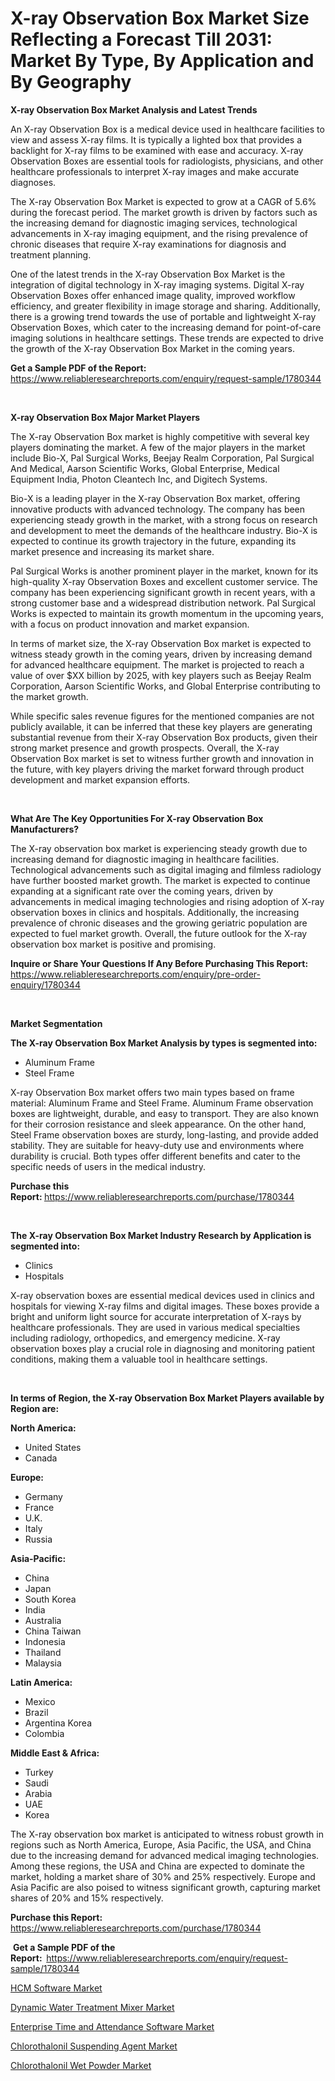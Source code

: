 <p><h1>X-ray Observation Box Market Size Reflecting a Forecast Till 2031: Market By Type, By Application and By Geography</h1></p><p><strong>X-ray Observation Box Market Analysis and Latest Trends</strong></p>
<p><p>An X-ray Observation Box is a medical device used in healthcare facilities to view and assess X-ray films. It is typically a lighted box that provides a backlight for X-ray films to be examined with ease and accuracy. X-ray Observation Boxes are essential tools for radiologists, physicians, and other healthcare professionals to interpret X-ray images and make accurate diagnoses.</p><p>The X-ray Observation Box Market is expected to grow at a CAGR of 5.6% during the forecast period. The market growth is driven by factors such as the increasing demand for diagnostic imaging services, technological advancements in X-ray imaging equipment, and the rising prevalence of chronic diseases that require X-ray examinations for diagnosis and treatment planning.</p><p>One of the latest trends in the X-ray Observation Box Market is the integration of digital technology in X-ray imaging systems. Digital X-ray Observation Boxes offer enhanced image quality, improved workflow efficiency, and greater flexibility in image storage and sharing. Additionally, there is a growing trend towards the use of portable and lightweight X-ray Observation Boxes, which cater to the increasing demand for point-of-care imaging solutions in healthcare settings. These trends are expected to drive the growth of the X-ray Observation Box Market in the coming years.</p></p>
<p><strong>Get a Sample PDF of the Report:&nbsp;</strong> <a href="https://www.reliableresearchreports.com/enquiry/request-sample/1780344">https://www.reliableresearchreports.com/enquiry/request-sample/1780344</a></p>
<p>&nbsp;</p>
<p><strong>X-ray Observation Box Major Market Players</strong></p>
<p><p>The X-ray Observation Box market is highly competitive with several key players dominating the market. A few of the major players in the market include Bio-X, Pal Surgical Works, Beejay Realm Corporation, Pal Surgical And Medical, Aarson Scientific Works, Global Enterprise, Medical Equipment India, Photon Cleantech Inc, and Digitech Systems.</p><p>Bio-X is a leading player in the X-ray Observation Box market, offering innovative products with advanced technology. The company has been experiencing steady growth in the market, with a strong focus on research and development to meet the demands of the healthcare industry. Bio-X is expected to continue its growth trajectory in the future, expanding its market presence and increasing its market share.</p><p>Pal Surgical Works is another prominent player in the market, known for its high-quality X-ray Observation Boxes and excellent customer service. The company has been experiencing significant growth in recent years, with a strong customer base and a widespread distribution network. Pal Surgical Works is expected to maintain its growth momentum in the upcoming years, with a focus on product innovation and market expansion.</p><p>In terms of market size, the X-ray Observation Box market is expected to witness steady growth in the coming years, driven by increasing demand for advanced healthcare equipment. The market is projected to reach a value of over $XX billion by 2025, with key players such as Beejay Realm Corporation, Aarson Scientific Works, and Global Enterprise contributing to the market growth.</p><p>While specific sales revenue figures for the mentioned companies are not publicly available, it can be inferred that these key players are generating substantial revenue from their X-ray Observation Box products, given their strong market presence and growth prospects. Overall, the X-ray Observation Box market is set to witness further growth and innovation in the future, with key players driving the market forward through product development and market expansion efforts.</p></p>
<p>&nbsp;</p>
<p><strong>What Are The Key Opportunities For X-ray Observation Box Manufacturers?</strong></p>
<p><p>The X-ray observation box market is experiencing steady growth due to increasing demand for diagnostic imaging in healthcare facilities. Technological advancements such as digital imaging and filmless radiology have further boosted market growth. The market is expected to continue expanding at a significant rate over the coming years, driven by advancements in medical imaging technologies and rising adoption of X-ray observation boxes in clinics and hospitals. Additionally, the increasing prevalence of chronic diseases and the growing geriatric population are expected to fuel market growth. Overall, the future outlook for the X-ray observation box market is positive and promising.</p></p>
<p><strong>Inquire or Share Your Questions If Any Before Purchasing This Report:</strong> <a href="https://www.reliableresearchreports.com/enquiry/pre-order-enquiry/1780344">https://www.reliableresearchreports.com/enquiry/pre-order-enquiry/1780344</a></p>
<p>&nbsp;</p>
<p><strong>Market Segmentation</strong></p>
<p><strong>The X-ray Observation Box Market Analysis by types is segmented into:</strong></p>
<p><ul><li>Aluminum Frame</li><li>Steel Frame</li></ul></p>
<p><p>X-ray Observation Box market offers two main types based on frame material: Aluminum Frame and Steel Frame. Aluminum Frame observation boxes are lightweight, durable, and easy to transport. They are also known for their corrosion resistance and sleek appearance. On the other hand, Steel Frame observation boxes are sturdy, long-lasting, and provide added stability. They are suitable for heavy-duty use and environments where durability is crucial. Both types offer different benefits and cater to the specific needs of users in the medical industry.</p></p>
<p><strong>Purchase this Report:&nbsp;</strong><a href="https://www.reliableresearchreports.com/purchase/1780344">https://www.reliableresearchreports.com/purchase/1780344</a></p>
<p>&nbsp;</p>
<p><strong>The X-ray Observation Box Market Industry Research by Application is segmented into:</strong></p>
<p><ul><li>Clinics</li><li>Hospitals</li></ul></p>
<p><p>X-ray observation boxes are essential medical devices used in clinics and hospitals for viewing X-ray films and digital images. These boxes provide a bright and uniform light source for accurate interpretation of X-rays by healthcare professionals. They are used in various medical specialties including radiology, orthopedics, and emergency medicine. X-ray observation boxes play a crucial role in diagnosing and monitoring patient conditions, making them a valuable tool in healthcare settings.</p></p>
<p>&nbsp;</p>
<p><strong>In terms of Region, the X-ray Observation Box Market Players available by Region are:</strong></p>
<p>
    <p> <strong> North America: </strong>
        <ul>
            <li>United States</li>
            <li>Canada</li>
        </ul>
        </p> 
    <p> <strong> Europe: </strong>
        <ul>
            <li>Germany</li>
            <li>France</li>
            <li>U.K.</li>
            <li>Italy</li>
            <li>Russia</li>
        </ul>
        </p> 
    <p> <strong> Asia-Pacific: </strong>
        <ul>
            <li>China</li>
            <li>Japan</li>
            <li>South Korea</li>
            <li>India</li>
            <li>Australia</li>
            <li>China Taiwan</li>
            <li>Indonesia</li>
            <li>Thailand</li>
            <li>Malaysia</li>
        </ul>
        </p> 
    <p> <strong> Latin America: </strong>
        <ul>
            <li>Mexico</li>
            <li>Brazil</li>
            <li>Argentina Korea</li>
            <li>Colombia</li>
        </ul>
        </p> 
    <p> <strong> Middle East & Africa: </strong>
        <ul>
            <li>Turkey</li>
            <li>Saudi</li>
            <li>Arabia</li>
            <li>UAE</li>
            <li>Korea</li>
        </ul>
    </p>
    </p>
<p><p>The X-ray observation box market is anticipated to witness robust growth in regions such as North America, Europe, Asia Pacific, the USA, and China due to the increasing demand for advanced medical imaging technologies. Among these regions, the USA and China are expected to dominate the market, holding a market share of 30% and 25% respectively. Europe and Asia Pacific are also poised to witness significant growth, capturing market shares of 20% and 15% respectively.</p></p>
<p><strong>Purchase this Report: </strong><a href="https://www.reliableresearchreports.com/purchase/1780344">https://www.reliableresearchreports.com/purchase/1780344</a></p>
<p>&nbsp;<strong>Get a Sample PDF of the Report:&nbsp;&nbsp;</strong><a href="https://www.reliableresearchreports.com/enquiry/request-sample/1780344">https://www.reliableresearchreports.com/enquiry/request-sample/1780344</a></p>
<p><strong></strong></p>
<p><p><a href="https://medium.com/@noelkunzei1/hcm-software-market-research-report-its-history-and-forecast-2024-to-2031-de98ea81104c">HCM Software Market</a></p><p><a href="https://issuu.com/reportprime-2/docs/dynamic-water-treatment-mixer-market-size-2030.ppt">Dynamic Water Treatment Mixer Market</a></p><p><a href="https://medium.com/@noelkunzei1/enterprise-time-and-attendance-software-market-size-market-outlook-and-market-forecast-2024-to-88f648070c6e">Enterprise Time and Attendance Software Market</a></p><p><a href="https://github.com/sofayahoo2023/Market-Research-Report-List-3/blob/main/chlorothalonil-suspending-agent-market.md">Chlorothalonil Suspending Agent Market</a></p><p><a href="https://github.com/joannesouthgate/Market-Research-Report-List-2/blob/main/chlorothalonil-wet-powder-market.md">Chlorothalonil Wet Powder Market</a></p></p>